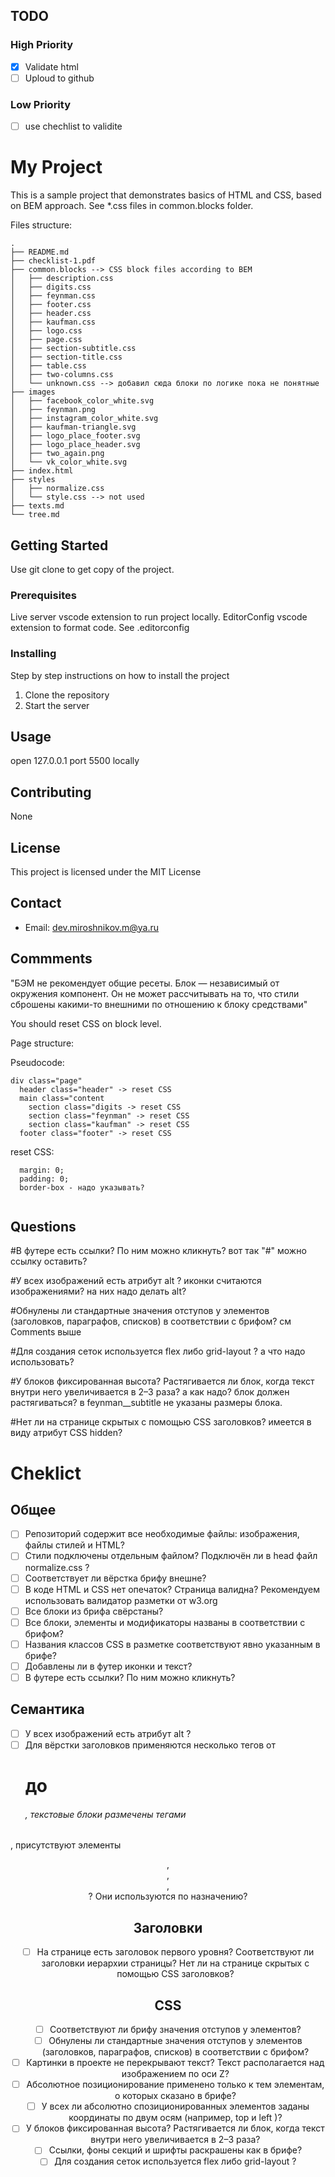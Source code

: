 ## TODO

### High Priority

- [x] Validate html
- [ ] Uploud to github

### Low Priority

- [ ] use chechlist to validite

# My Project

This is a sample project that demonstrates basics of HTML and CSS, based on BEM approach.
See \*.css files in common.blocks folder.

Files structure:

```
.
├── README.md
├── checklist-1.pdf
├── common.blocks --> CSS block files according to BEM
│   ├── description.css
│   ├── digits.css
│   ├── feynman.css
│   ├── footer.css
│   ├── header.css
│   ├── kaufman.css
│   ├── logo.css
│   ├── page.css
│   ├── section-subtitle.css
│   ├── section-title.css
│   ├── table.css
│   ├── two-columns.css
│   └── unknown.css --> добавил сюда блоки по логике пока не понятные
├── images
│   ├── facebook_color_white.svg
│   ├── feynman.png
│   ├── instagram_color_white.svg
│   ├── kaufman-triangle.svg
│   ├── logo_place_footer.svg
│   ├── logo_place_header.svg
│   ├── two_again.png
│   └── vk_color_white.svg
├── index.html
├── styles
│   ├── normalize.css
│   └── style.css --> not used
├── texts.md
└── tree.md
```

## Getting Started

Use git clone to get copy of the project.

### Prerequisites

Live server vscode extension to run project locally.
EditorConfig vscode extension to format code. See .editorconfig

### Installing

Step by step instructions on how to install the project

1. Clone the repository
2. Start the server

## Usage

open 127.0.0.1 port 5500 locally

## Contributing

None

## License

This project is licensed under the MIT License

## Contact

- Email: dev.miroshnikov.m@ya.ru

## Commments

"БЭМ не рекомендует общие ресеты.
Блок — независимый от окружения компонент. Он не может рассчитывать на то, что стили сброшены какими-то внешними по отношению к блоку средствами"

You should reset CSS on block level.

Page structure:

Pseudocode:

```
div class="page"
  header class="header" -> reset CSS
  main class="content
    section class="digits -> reset CSS
    section class="feynman" -> reset CSS
    section class="kaufman" -> reset CSS
  footer class="footer" -> reset CSS
```

reset CSS:

```
  margin: 0;
  padding: 0;
  border-box - надо указывать?


```

## Questions

#В футере есть ссылки? По ним можно кликнуть?
вот так "#" можно ссылку оставить?

#У всех изображений есть атрибут alt ?
иконки считаются изображениями? на них надо делать alt?

#Обнулены ли стандартные значения отступов у элементов (заголовков, параграфов, списков) в соответствии с брифом?
см Сomments выше

#Для создания сеток используется flex либо grid-layout ?
а что надо использовать?

#У блоков фиксированная высота? Растягивается ли блок, когда текст внутри него увеличивается в 2–3 раза?
а как надо? блок должен растягиваться?
в feynman\_\_subtitle не указаны размеры блока.

#Нет ли на странице скрытых с помощью CSS заголовков?
имеется в виду атрибут CSS hidden?

# Cheklict

## Общее

- [ ] Репозиторий содержит все необходимые файлы: изображения, файлы стилей и HTML?
- [ ] Стили подключены отдельным файлом? Подключён ли в head файл normalize.css ?
- [ ] Соответствует ли вёрстка брифу внешне?
- [ ] В коде HTML и CSS нет опечаток? Страница валидна? Рекомендуем использовать валидатор разметки от w3.org
- [ ] Все блоки из брифа свёрстаны?
- [ ] Все блоки, элементы и модификаторы названы в соответствии с брифом?
- [ ] Названия классов CSS в разметке соответствуют явно указанным в брифе?
- [ ] Добавлены ли в футер иконки и текст?
- [ ] В футере есть ссылки? По ним можно кликнуть?

## Семантика

- [ ] У всех изображений есть атрибут alt ?
- [ ] Для вёрстки заголовков применяются несколько тегов от <h1> до <h6> , текстовые блоки размечены тегами
<p> , присутствуют элементы <header> , <main> , <footer> , <section> ? Они используются по назначению?

## Заголовки

- [ ] На странице есть заголовок первого уровня? Соответствуют ли заголовки иерархии страницы? Нет ли на
      странице скрытых с помощью CSS заголовков?

## CSS

- [ ] Соответствуют ли брифу значения отступов у элементов?
- [ ] Обнулены ли стандартные значения отступов у элементов (заголовков, параграфов, списков) в соответствии с брифом?
- [ ] Картинки в проекте не перекрывают текст? Текст располагается над изображением по оси Z?
- [ ] Абсолютное позиционирование применено только к тем элементам, о которых сказано в брифе?
- [ ] У всех ли абсолютно спозиционированных элементов заданы координаты по двум осям (например, top и left )?
- [ ] У блоков фиксированная высота? Растягивается ли блок, когда текст внутри него увеличивается в 2–3 раза?
- [ ] Ссылки, фоны секций и шрифты раскрашены как в брифе?
- [ ] Для создания сеток используется flex либо grid-layout ?
